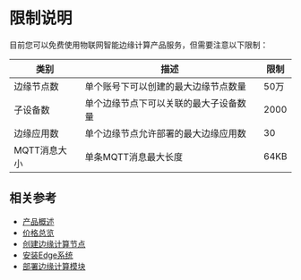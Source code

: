 # 限制说明

目前您可以免费使用物联网智能边缘计算产品服务，但需要注意以下限制：

| 类别         | 描述                                   | 限制 |
| ------------ | -------------------------------------- | ---- |
| 边缘节点数   | 单个账号下可以创建的最大边缘节点数量   | 50万 |
| 子设备数     | 单个边缘节点下可以关联的最大子设备数量 | 2000 |
| 边缘应用数   | 单个边缘节点允许部署的最大边缘应用数   | 30   |
| MQTT消息大小 | 单条MQTT消息最大长度                   | 64KB |



## 相关参考

- [产品概述](../Introduction/Product-Overview.md)
- [价格总览](../Pricing/Price-Overview.md)
- [创建边缘计算节点](../Getting-Started/Create-Edgenode.md)
- [安装Edge系统](../Getting-Started/Install-Edge-System.md)
- [部署边缘计算模块](../Operation-Guide/Edge-Module/Deploy-Edge-Module.md)


